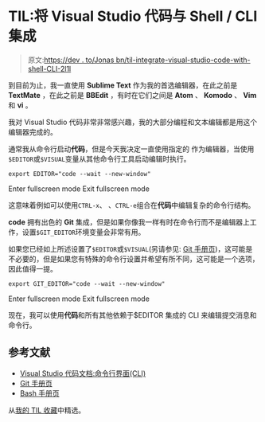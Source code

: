 # TIL:将 Visual Studio 代码与 Shell / CLI 集成

> 原文:[https://dev . to/Jonas bn/til-integrate-visual-studio-code-with-shell-CLI-2l1l](https://dev.to/jonasbn/til-integrate-visual-studio-code-with-shell--cli-2l1l)

到目前为止，我一直使用 **Sublime Text** 作为我的首选编辑器，在此之前是 **TextMate** ，在此之前是 **BBEdit** ，有时在它们之间是 **Atom** 、 **Komodo** 、 **Vim** 和 **vi** 。

我对 Visual Studio 代码非常非常感兴趣，我的大部分编程和文本编辑都是用这个编辑器完成的。

通常我从命令行启动**代码**，但是今天我决定一直使用指定的
作为编辑器，当使用`$EDITOR`或`$VISUAL`变量从其他命令行工具启动编辑时执行。

```
export EDITOR="code --wait --new-window" 
```

Enter fullscreen mode Exit fullscreen mode

这意味着例如可以使用`CTRL-x`、
、`CTRL-e`组合在**代码**中编辑复杂的命令行结构。

**code** 拥有出色的 **Git** 集成，但是如果你像我一样有时在命令行而不是编辑器上工作，设置`$GIT_EDITOR`环境变量会非常有用。

如果您已经如上所述设置了`$EDITOR`或`$VISUAL`(另请参见: [Git 手册页](https://git-scm.com/docs/git#git-codeGITEDITORcode))，这可能是不必要的，但是如果您有特殊的命令行设置并希望有所不同，这可能是一个选项，因此值得一提。

```
export GIT_EDITOR="code --wait --new-window" 
```

Enter fullscreen mode Exit fullscreen mode

现在，我可以使用**代码**和所有其他依赖于$EDITOR 集成的 CLI 来编辑提交消息和命令行。

## 参考文献

*   [Visual Studio 代码文档:命令行界面(CLI)](https://code.visualstudio.com/docs/editor/command-line)
*   [Git 手册页](https://git-scm.com/docs/git#git-codeGITEDITORcode)
*   [Bash 手册页](https://linux.die.net/man/1/bash)

从[我的 TIL 收藏](https://jonasbn.github.io/til/vscode/integrate_with_cli.html)中精选。